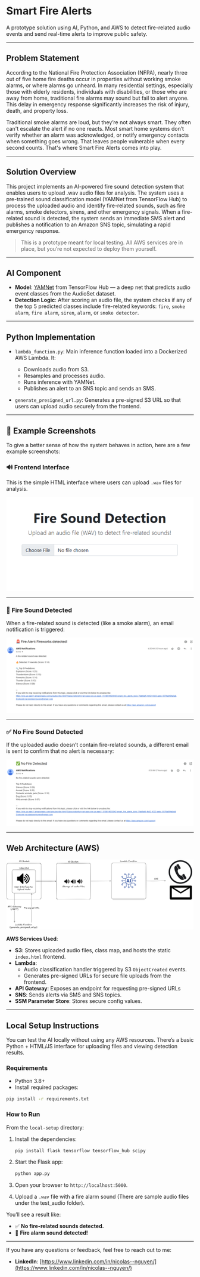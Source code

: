 # Smart Fire Alerts

A prototype solution using AI, Python, and AWS to detect fire-related audio events and send real-time alerts to improve public safety.

---

## Problem Statement

According to the National Fire Protection Association (NFPA), nearly three out of five home fire deaths occur in properties without working smoke alarms, or where alarms go unheard. In many residential settings, especially those with elderly residents, individuals with disabilities, or those who are away from home, traditional fire alarms may sound but fail to alert anyone. This delay in emergency response significantly increases the risk of injury, death, and property loss.

Traditional smoke alarms are loud, but they’re not always smart. They often can't escalate the alert if no one reacts. Most smart home systems don’t verify whether an alarm was acknowledged, or notify emergency contacts when something goes wrong. That leaves people vulnerable when every second counts. That's where Smart Fire Alerts comes into play.

---

## Solution Overview

This project implements an AI-powered fire sound detection system that enables users to upload .wav audio files for analysis. The system uses a pre-trained sound classification model (YAMNet from TensorFlow Hub) to process the uploaded audio and identify fire-related sounds, such as fire alarms, smoke detectors, sirens, and other emergency signals. When a fire-related sound is detected, the system sends an immediate SMS alert and publishes a notification to an Amazon SNS topic, simulating a rapid emergency response.

> This is a prototype meant for local testing. All AWS services are in place, but you’re not expected to deploy them yourself.

---

## AI Component

- **Model**: [YAMNet](https://tfhub.dev/google/yamnet/1) from TensorFlow Hub — a deep net that predicts audio event classes from the AudioSet dataset.
- **Detection Logic**: After scoring an audio file, the system checks if any of the top 5 predicted classes include fire-related keywords: `fire`, `smoke alarm`, `fire alarm`, `siren`, `alarm`, or `smoke detector`.

---

## Python Implementation

- `lambda_function.py`: Main inference function loaded into a Dockerized AWS Lambda. It:
  - Downloads audio from S3.
  - Resamples and processes audio.
  - Runs inference with YAMNet.
  - Publishes an alert to an SNS topic and sends an SMS.

- `generate_presigned_url.py`: Generates a pre-signed S3 URL so that users can upload audio securely from the frontend.

---

## 📸 Example Screenshots

To give a better sense of how the system behaves in action, here are a few example screenshots:

### 🔊 Frontend Interface

This is the simple HTML interface where users can upload `.wav` files for analysis.

![Frontend UI](Frontend.PNG)

---

### 🚨 Fire Sound Detected

When a fire-related sound is detected (like a smoke alarm), an email notification is triggered:

![Fire Sound Detected Email](Fire-Sound%20Detected%20Email%20Notification.png)

---

### ✅ No Fire Sound Detected

If the uploaded audio doesn’t contain fire-related sounds, a different email is sent to confirm that no alert is necessary:

![No Fire Sound Detected Email](No%20Fire-Sound%20Detected%20Email%20Notification.png)

---

## Web Architecture (AWS)

![Architecture](architecture.png)

**AWS Services Used**:
- **S3**: Stores uploaded audio files, class map, and hosts the static `index.html` frontend.
- **Lambda**: 
  - Audio classification handler triggered by S3 `ObjectCreated` events.
  - Generates pre-signed URLs for secure file uploads from the frontend.
- **API Gateway**: Exposes an endpoint for requesting pre-signed URLs
- **SNS**: Sends alerts via SMS and SNS topics.
- **SSM Parameter Store**: Stores secure config values.


---

## Local Setup Instructions

You can test the AI locally without using any AWS resources. There’s a basic Python + HTML/JS interface for uploading files and viewing detection results.

### Requirements

- Python 3.8+
- Install required packages:

```bash
pip install -r requirements.txt
```

### How to Run

From the `local-setup` directory:

1. Install the dependencies:

    ```bash
    pip install flask tensorflow tensorflow_hub scipy
    ```

2. Start the Flask app:

    ```bash
    python app.py
    ```

3. Open your browser to `http://localhost:5000`.

4. Upload a `.wav` file with a fire alarm sound (There are sample audio files under the test_audio folder).

You’ll see a result like:

- ✅ **No fire-related sounds detected.**
- 🚨 **Fire alarm sound detected!**

---

If you have any questions or feedback, feel free to reach out to me:

- **LinkedIn**: [https://www.linkedin.com/in/nicolas--nguyen/](https://www.linkedin.com/in/nicolas--nguyen/)
